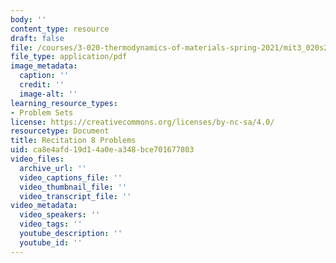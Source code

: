 ```yaml
---
body: ''
content_type: resource
draft: false
file: /courses/3-020-thermodynamics-of-materials-spring-2021/mit3_020s21_recitation8_problems.pdf
file_type: application/pdf
image_metadata:
  caption: ''
  credit: ''
  image-alt: ''
learning_resource_types:
- Problem Sets
license: https://creativecommons.org/licenses/by-nc-sa/4.0/
resourcetype: Document
title: Recitation 8 Problems
uid: ca8e4afd-19d1-4a0e-a348-bce701677803
video_files:
  archive_url: ''
  video_captions_file: ''
  video_thumbnail_file: ''
  video_transcript_file: ''
video_metadata:
  video_speakers: ''
  video_tags: ''
  youtube_description: ''
  youtube_id: ''
---
```

